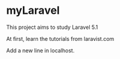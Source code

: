 # myLaravel
This project aims to study Laravel 5.1

At first, learn the tutorials from laravist.com

Add a new line in localhost.
